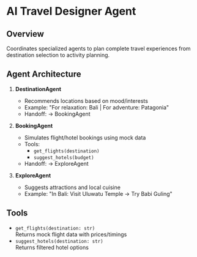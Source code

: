 # AI Travel Designer Agent  

## Overview  
Coordinates specialized agents to plan complete travel experiences from destination selection to activity planning.  

## Agent Architecture  
1. **DestinationAgent**  
   - Recommends locations based on mood/interests  
   - Example: "For relaxation: Bali | For adventure: Patagonia"  
   - Handoff: → BookingAgent  

2. **BookingAgent**  
   - Simulates flight/hotel bookings using mock data  
   - Tools:  
     - `get_flights(destination)`  
     - `suggest_hotels(budget)`  
   - Handoff: → ExploreAgent  

3. **ExploreAgent**  
   - Suggests attractions and local cuisine  
   - Example: "In Bali: Visit Uluwatu Temple → Try Babi Guling"  

## Tools  
- `get_flights(destination: str)`  
  Returns mock flight data with prices/timings  
- `suggest_hotels(destination: str)`  
  Returns filtered hotel options  